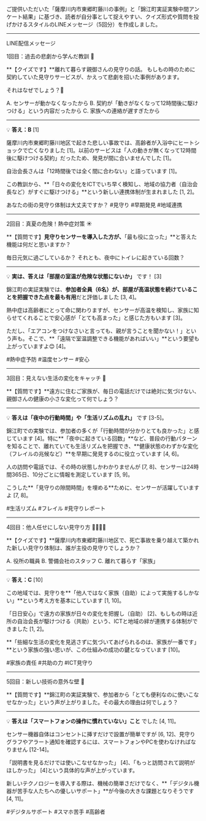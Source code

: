 ご提供いただいた「薩摩川内市東郷町藤川の事例」と「錦江町実証実験中間アンケート結果」に基づき、読者が自分事として捉えやすい、クイズ形式や質問を投げかけるスタイルのLINEメッセージ（5回分）を作成しました。

--------------------------------------------------------------------------------

LINE配信メッセージ

1回目：過去の悲劇から学んだ教訓 🚨

**【クイズです】**離れて暮らす親御さんの見守りの話。 もしもの時のために契約していた見守りサービスが、かえって悲劇を招いた事例があります。

それはなぜでしょう？🤔

A. センサーが動かなくなったから B. 契約が「動きがなくなって12時間後に駆けつける」という内容だったから C. 家族への連絡が遅すぎたから

--------------------------------------------------------------------------------

💡 **答え：B** [1]

薩摩川内市東郷町藤川地区で起きた悲しい事故では、高齢者が入浴中にヒートショックで亡くなりました [1]。以前のサービスは「人の動きが無くなって12時間後に駆けつける契約」だったため、発見が間に合いませんでした [1]。

自治会長さんは「12時間後では全く間に合わない」と語っています [1]。

この教訓から、**「日々の変化をICTでいち早く検知し、地域の協力者（自治会長など）がすぐに駆けつける」**という新しい連携体制が生まれました [1, 2]。

あなたの街の見守り体制は大丈夫ですか？ #見守り #早期発見 #地域連携

--------------------------------------------------------------------------------

2回目：真夏の危険！熱中症対策 ☀️

**【質問です】**見守りセンサーを導入した方が、**「最も役に立った」**と答えた機能は何だと思いますか？

毎日元気に過ごしているか？ それとも、夜中にトイレに起きている回数？

--------------------------------------------------------------------------------

💡 **実は、答えは「部屋の室温が危険な状態にないか」** です！ [3]

錦江町の実証実験では、**参加者全員（6名）が、部屋が高温状態を続けていることを把握できた点を最も有用**だと評価しました [3, 4]。

熱中症は高齢者にとって命に関わりますが、センサーが高温を検知し、家族に知らせてくれることで安心感が「とても高まった」と感じた方もいます [3]。

ただし、「エアコンをつけなさいと言っても、親が言うことを聞かない！」という声も。そこで、**「遠隔で室温調整できる機能があればいい」**という要望も上がっていますよ😊 [4]。

#熱中症予防 #温度センサー #安心

--------------------------------------------------------------------------------

3回目：見えない生活の変化をキャッチ 🛌

**【質問です】**遠方に住むご家族が、毎日の電話だけでは絶対に気づけない、親御さんの健康の小さな変化って何でしょう？

--------------------------------------------------------------------------------

💡 **答えは「夜中の行動時間」や「生活リズムの乱れ」** です [3-5]。

錦江町での実験では、参加者の多くが「行動時間が分かりとても良かった」と感じています [4]。特に**「夜中に起きている回数」**など、普段の行動パターンを知ることで、離れていても生活リズムを把握でき、**健康状態のわずかな変化（フレイルの兆候など）**を早期に発見するのに役立っています [4, 6]。

人の訪問や電話では、その時の状態しかわかりませんが [7, 8]、センサーは24時間365日、10分ごとに情報を測定しています [5, 9]。

こうした**「見守りの隙間時間」を埋める**ために、センサーが活躍していますよ [7, 8]。

#生活リズム #フレイル #見守りレポート

--------------------------------------------------------------------------------

4回目：他人任せにしない見守り方 👨‍👩‍👧‍👦

**【クイズです】**薩摩川内市東郷町藤川地区で、死亡事故を乗り越えて築かれた新しい見守り体制は、誰が主役の見守りでしょうか？

A. 役所の職員 B. 警備会社のスタッフ C. 離れて暮らす「家族」

--------------------------------------------------------------------------------

💡 **答え：C** [10]

この地域では、見守りを**「他人ではなく家族（自助）によって実施するしかない」**という考え方を基本にしています [1, 10]。

「日日安心」で遠方の家族が日々の変化を把握し（自助） [2]、もしもの時は近所の自治会長が駆けつける（共助）という、ICTと地域の絆が連携する体制ができました [1, 2]。

**「些細な生活の変化を見逃さずに気づいてあげられるのは、家族が一番です」**という家族の強い思いが、この仕組みの成功の鍵となっています [10]。

#家族の責任 #共助の力 #ICT見守り

--------------------------------------------------------------------------------

5回目：新しい技術の意外な壁 📱

**【質問です】**錦江町の実証実験で、参加者から「とても便利なのに使いこなせなかった」という声が上がりました。その最大の理由は何でしょう？

--------------------------------------------------------------------------------

💡 **答えは「スマートフォンの操作に慣れていない」こと** でした [4, 11]。

センサー機器自体はコンセントに挿すだけで設置が簡単ですが [6, 12]、見守りグラフやアラート通知を確認するには、スマートフォンやPCを使わなければなりません [12-14]。

「説明書を見るだけでは使いこなせなかった」 [4]、「もっと訪問されて説明がほしかった」 [4]という具体的な声が上がっています。

新しいテクノロジーを導入する際は、機械の簡単さだけでなく、**「デジタル機器が苦手な人たちへの優しいサポート」**が今後の大きな課題となりそうです [4, 11]。

#デジタルサポート #スマホ苦手 #高齢者